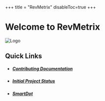 +++
title = "RevMetrix"
disableToc=true
+++

# Welcome to RevMetrix
![Logo](https://YCP-Rev-Metrix.github.io/Wiki/images/logo.png?lightbox=false&height=300px)
 
## Quick Links
- ##### [Contributing Documentation](https://ycp-rev-metrix.github.io/Wiki/documentation/index.html)
- ##### [Initial Project Status](https://ycp-rev-metrix.github.io/Wiki/initial-project-status/index.html)
- ##### [SmartDot](https://ycp-rev-metrix.github.io/Wiki/smartdot/index.html)
